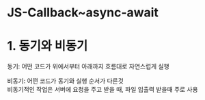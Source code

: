# JS-Callback~async-await

# 1. 동기와 비동기

  동기: 어떤 코드가 위에서부터 아래까지 흐름대로 자연스럽게 실행

  비동기: 어떤 코드가 동기와 실행 순서가 다른것<br>
  비동기적인 작업은 서버에 요청을 주고 받을 때, 파일 입출력 받을때 주로 사용
